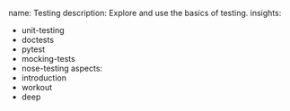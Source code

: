 name: Testing
description: Explore and use the basics of testing.
insights:
  - unit-testing
  - doctests
  - pytest
  - mocking-tests
  - nose-testing
aspects:
  - introduction
  - workout
  - deep
 
